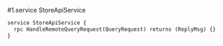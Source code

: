#1.service StoreApiService

```proto
service StoreApiService {
  rpc HandleRemoteQueryRequest(QueryRequest) returns (ReplyMsg) {}
}
```